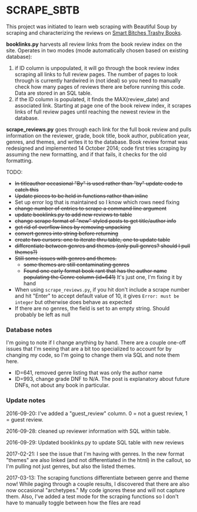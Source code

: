 # SCRAPE_SBTB

This project was initiated to learn web scraping with Beautiful Soup by
scraping and characterizing the reviews on
[Smart Bitches Trashy Books](http://smartbitchestrashybooks.com/).

**booklinks.py** harvests all review links from the book review index on the
site. Operates in two modes (mode automatically chosen based on
existing database):
1. if ID column is unpopulated, it will go through the book review index
scraping all links to full review pages. The number of pages to look through
is currently hardwired in (not ideal) so you need to manually check how many
pages of reviews there are before running this code.
Data are stored in an SQL table.
2. if the ID column is populated, it finds the MAX(review_date) and
associated link. Starting at page one of the book reivew index, it scrapes
links of full review pages until reaching the newest review in the database.


**scrape_reviews.py** goes through each link for the full book review and
pulls information on the reviewer, grade, book title, book author,
publication year, genres, and themes, and writes it to the database.
Book review format was redesigned and implemented 14 October 2014;
code first tries scraping by assuming the new formatting, and if that fails,
it checks for the old formatting.


TODO:
* ~~In titleauthor occasional "By" is used rather than "by" update code
to catch this~~
* ~~Update pieces to be held in functions rather than inline~~
* Set up error log that is maintained so I know which rows need fixing
* ~~change number of entries to scrape a command line argument~~
* ~~update booklinks.py to add new reviews to table~~
* ~~change scrape format of "new" styled posts to get
 title/author info~~
* ~~get rid of overflow lines by removing unpacking~~
* ~~convert genres into string before returning~~
* ~~create two cursors: one to iterate thru table, one to update table~~
* ~~differentiate between genres and themes (only pull genres? should I pull
  themes?)~~
* ~~Still some issues with genres and themes.~~
  * ~~some themes are still contaminating genres~~
  * ~~Found one early format book rant that has the author name populating
    the Genre column (id=641)~~ It's just one, I'm fixing it by hand
* When using ```scrape_reviews.py```, if you hit don't include a
  scrape number and hit "Enter" to accept default value of 10, it
  gives ```Error: must be integer``` but otherwise does behave
  as expected
* If there are no genres, the field is set to an empty string.
  Should probably be left as null

### Database notes
I'm going to note if I change anything by hand. There are a couple
one-off issues that I'm seeing that are a bit too specialized to
account for by changing my code, so I'm going to change them via SQL
and note them here.
* ID=641, removed genre listing that was only the author name
* ID=993, change grade DNF to N/A. The post is explanatory about
  future DNFs, not about any book in particular.

### Update notes
2016-09-20: I've added a "guest_review" column. 0 = not a guest review,
1 = guest review.

2016-09-28: cleaned up reviewer information with SQL within table.

2016-09-29: Updated booklinks.py to update SQL table with new reviews

2017-02-21: I see the issue that I'm having with genres. In the new format
"themes" are also linked (and not differentiated in the html) in the callout,
so I'm pulling not just genres, but also the listed themes.

2017-03-13: The scraping functions differentiate between genre and theme now!
While paging through a couple results, I discovered that there
are also now occasional "archetypes." My code ignores these and will not
capture them.
Also, I've added a test mode for the scraping functions so I don't have
to manually toggle between how the files are read
